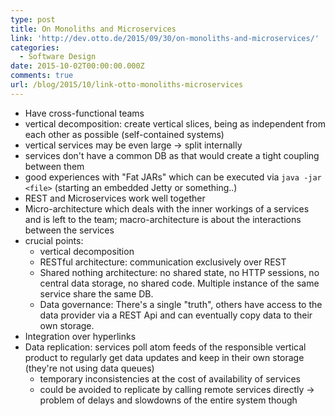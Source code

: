 ```yaml
---
type: post
title: On Monoliths and Microservices
link: 'http://dev.otto.de/2015/09/30/on-monoliths-and-microservices/'
categories:
  - Software Design
date: 2015-10-02T00:00:00.000Z
comments: true
url: /blog/2015/10/link-otto-monoliths-microservices
---
```

- Have cross-functional teams
- vertical decomposition: create vertical slices, being as independent from each other as possible (self-contained systems)
- vertical services may be even large -> split internally
- services don't have a common DB as that would create a tight coupling between them
- good experiences with "Fat JARs" which can be executed via `java -jar <file>` (starting an embedded Jetty or something..)
- REST and Microservices work well together
- Micro-architecture which deals with the inner workings of a services and is left to the team; macro-architecture is about the interactions between the services
- crucial points:
  - vertical decomposition
  - RESTful architecture: communication exclusively over REST
  - Shared nothing architecture: no shared state, no HTTP sessions, no central data storage, no shared code. Multiple instance of the same service share the same DB.
  - Data governance: There's a single "truth", others have access to the data provider via a REST Api and can eventually copy data to their own storage.
- Integration over hyperlinks
- Data replication: services poll atom feeds of the responsible vertical product to regularly get data updates and keep in their own storage (they're not using data queues)
  - temporary inconsistencies at the cost of availability of services
  - could be avoided to replicate by calling remote services directly -> problem of delays and slowdowns of the entire system though
